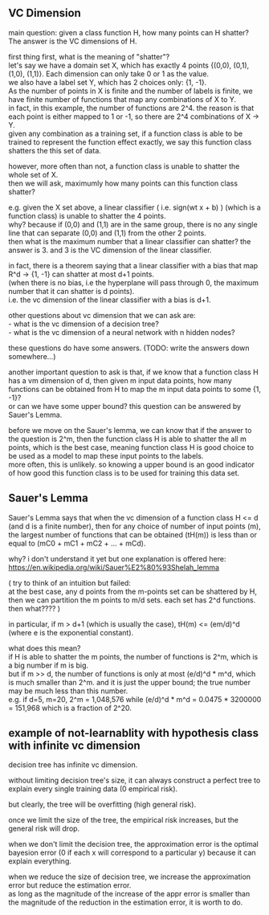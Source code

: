 VC Dimension
-----------------

main question: given a class function H, how many points can H shatter? 
The answer is the VC dimensions of H.

first thing first, what is the meaning of "shatter"?  
let's say we have a domain set X, which has exactly 4 points {(0,0), (0,1), (1,0), (1,1)}. Each dimension can only take 0 or 1 as the value.  
we also have a label set Y, which has 2 choices only: {1, -1}.   
As the number of points in X is finite and the number of labels is finite,
we have finite number of functions that map any combinations of X to Y.  
in fact, in this example, the number of functions are 2^4. 
the reason is that each point is either mapped to 1 or -1, so there are 2^4 combinations of X -> Y.  
given any combination as a training set, if a function class is able to be trained to represent the function effect exactly, 
we say this function class shatters the this set of data.

however, more often than not, a function class is unable to shatter the whole set of X.  
then we will ask, maximumly how many points can this function class shatter?

e.g. given the X set above, a linear classifier ( i.e. sign(wt x + b) ) (which is a function class) is unable to shatter the 4 points.  
why? because if (0,0) and (1,1) are in the same group, there is no any single line that can separate (0,0) and (1,1) from the other 2 points.  
then what is the maximum number that a linear classifier can shatter? 
the answer is 3. 
and 3 is the VC dimension of the linear classifier.

in fact, there is a theorem saying that a linear classifier with a bias that map R^d -> {1, -1} can shatter at most d+1 points.  
(when there is no bias, i.e the hyperplane will pass through 0, the maximum number that it can shatter is d points).  
i.e. the vc dimension of the linear classifier with a bias is d+1.

other questions about vc dimension that we can ask are:  
	- what is the vc dimension of a decision tree?  
	- what is the vc dimension of a neural network with n hidden nodes?

these questions do have some answers. (TODO: write the answers down somewhere...)

another important question to ask is that, 
if we know that a function class H has a vm dimension of d,
then given m input data points, how many functions can be obtained from H to map the m input data points to some {1, -1}?  
or can we have some upper bound? this question can be answered by Sauer's Lemma.

before we move on the Sauer's lemma, we can know that if the answer to the question is 2^m,
then the function class H is able to shatter the all m points, 
which is the best case, meaning function class H is good choice to be used as a model to map these input points to the labels.  
more often, this is unlikely. 
so knowing a upper bound is an good indicator of how good this function class is to be used for training this data set.


Sauer's Lemma
---------------------

Sauer's Lemma says that when the vc dimension of a function class H <= d (and d is a finite number),
then for any choice of number of input points (m), 
the largest number of functions that can be obtained (tH(m)) is less than or equal to (mC0 + mC1 + mC2 + ... + mCd).

why? i don't understand it yet but one explanation is offered here: https://en.wikipedia.org/wiki/Sauer%E2%80%93Shelah_lemma

(
try to think of an intuition but failed:  
	at the best case, any d points from the m-points set can be shattered by H,
	then we can partition the m points to m/d sets. 
	each set has 2^d functions. then what????
)

in particular, if m > d+1 (which is usually the case), tH(m) <= (em/d)^d  (where e is the exponential constant).

what does this mean?  
if H is able to shatter the m points, the number of functions is 2^m, which is a big number if m is big.  
but if m >> d, the number of functions is only at most (e/d)^d * m^d, which is much smaller than 2^m. 
and it is just the upper bound; the true number may be much less than this number.   
e.g. if d=5, m=20, 2^m = 1,048,576 while (e/d)^d * m^d = 0.0475 * 3200000 = 151,968 which is a fraction of 2^20.

example of not-learnablity with hypothesis class with infinite vc dimension
-----------------------------------------------------

decision tree has infinite vc dimension.

without limiting decision tree's size, it can always construct a perfect tree to explain every single training data (0 empirical risk).

but clearly, the tree will be overfitting (high general risk).

once we limit the size of the tree, the empirical risk increases, but the general risk will drop.

when we don't limit the decision tree, the approximation error is the optimal bayesion error (0 if each x will correspond to a particular y) because it can explain everything.

when we reduce the size of decision tree, we increase the approximation error but reduce the estimation error.  
as long as the magnitude of the increase of the appr error is smaller than the magnitude of the reduction in the estimation error, it is worth to do.
